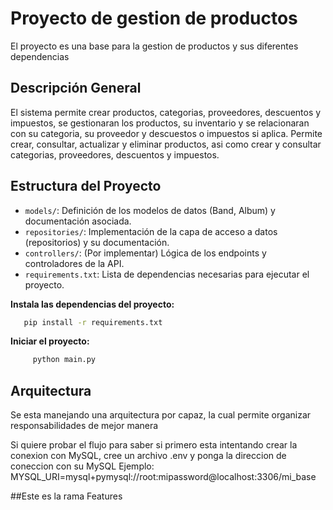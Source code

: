 # Proyecto de gestion de productos

El proyecto es una base para la gestion de productos y sus diferentes dependencias

## Descripción General
El sistema permite crear productos, categorias, proveedores, descuentos y impuestos, se gestionaran los productos, su inventario y se relacionaran con su categoria, su proveedor y descuestos o impuestos si aplica.
Permite crear, consultar, actualizar y eliminar productos, asi como crear y consultar categorias, proveedores, descuentos y impuestos. 

## Estructura del Proyecto
- `models/`: Definición de los modelos de datos (Band, Album) y documentación asociada.
- `repositories/`: Implementación de la capa de acceso a datos (repositorios) y su documentación.
- `controllers/`: (Por implementar) Lógica de los endpoints y controladores de la API.
- `requirements.txt`: Lista de dependencias necesarias para ejecutar el proyecto.

**Instala las dependencias del proyecto:**
  ```bash
     pip install -r requirements.txt
  ```
**Iniciar el proyecto:**
  ```bash
       python main.py
  ```
## Arquitectura
Se esta manejando una arquitectura por capaz, la cual permite organizar responsabilidades de mejor manera




Si quiere probar el flujo para saber si primero esta intentando crear la conexion con MySQL, cree un archivo .env y ponga la direccion de coneccion con su MySQL
Ejemplo: MYSQL_URI=mysql+pymysql://root:mipassword@localhost:3306/mi_base


##Este es la rama Features